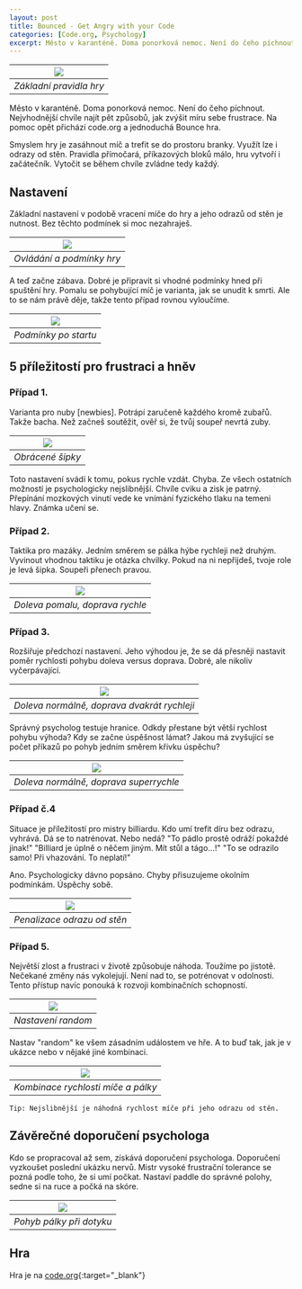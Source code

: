 ```yaml
---
layout: post
title: Bounced - Get Angry with your Code
categories: [Code.org, Psychology]
excerpt: Město v karanténě. Doma ponorková nemoc. Není do čeho píchnout. Nejvhodnější chvíle najít pět způsobů, jak zvýšit míru sebe frustrace. Na pomoc opět přichází code.org a jednoduchá Bounce hra.
---
```

| ![](/images/PSY-Bounced-Get-Angry.png) |
|:--:|
| *Základní pravidla hry* |
Město v karanténě. Doma ponorková nemoc. Není do čeho píchnout. Nejvhodnější chvíle najít pět způsobů, jak zvýšit míru sebe frustrace. Na pomoc opět přichází code.org a jednoduchá Bounce hra.

Smyslem hry je zasáhnout míč a trefit se do prostoru branky. Využít lze i odrazy od stěn. Pravidla přímočará, příkazových bloků málo, hru vytvoří i začátečník. Vytočit se během chvíle zvládne tedy každý.

## Nastavení
Základní nastavení v podobě vracení míče do hry a jeho odrazů od stěn je nutnost. Bez těchto podmínek si moc nezahraješ.

| ![](/images/PSY-Bounced-Get-Angry-snippet-01.png) |
|:--:|
| *Ovládání a podmínky hry* |

A teď začne zábava. Dobré je připravit si vhodné podmínky hned při spuštění hry. Pomalu se pohybující míč je varianta, jak se unudit k smrti. Ale to se nám právě děje, takže tento případ rovnou vyloučíme. 

| ![](/images/PSY-Bounced-Get-Angry-snippet-02.png) |
|:--:|
| *Podmínky po startu* |

## 5 příležitostí pro frustraci a hněv
### Případ 1.
Varianta pro nuby [newbies]. Potrápí zaručeně každého kromě zubařů. Takže bacha. Než začneš soutěžit, ověř si, že tvůj soupeř nevrtá zuby.

| ![](/images/PSY-Bounced-Get-Angry-snippet-03.png) |
|:--:|
| *Obrácené šipky* |

Toto nastavení svádí k tomu, pokus rychle vzdát. Chyba. Ze všech ostatních možností je psychologicky nejslibnější. Chvíle cviku a zisk je patrný. Přepínání mozkových vinutí vede ke vnímání fyzického tlaku na temeni hlavy. Známka učení se.

### Případ 2.
Taktika pro mazáky. Jedním směrem se pálka hýbe rychleji než druhým. Vyvinout vhodnou taktiku je otázka chvilky. Pokud na ni nepřijdeš, tvoje role je levá šipka. Soupeři přenech pravou.

| ![](/images/PSY-Bounced-Get-Angry-snippet-04.png) |
|:--:|
| *Doleva pomalu, doprava rychle* |

### Případ 3.
Rozšiřuje předchozí nastavení. Jeho výhodou je, že se dá přesněji nastavit poměr rychlosti pohybu doleva versus doprava. Dobré, ale nikoliv vyčerpávající. 

| ![](/images/PSY-Bounced-Get-Angry-snippet-05.png) |
|:--:|
| *Doleva normálně, doprava dvakrát rychleji* |

Správný psycholog testuje hranice. Odkdy přestane být větší rychlost pohybu výhoda? Kdy se začne úspěšnost lámat?
Jakou má zvyšující se počet příkazů po pohyb jedním směrem křivku úspěchu? 

| ![](/images/PSY-Bounced-Get-Angry-snippet-06.png) |
|:--:|
| *Doleva normálně, doprava superrychle* |

### Případ č.4
Situace je příležitostí pro mistry billiardu. Kdo umí trefit díru bez odrazu, vyhrává. Dá se to natrénovat. Nebo nedá? "To pádlo prostě odráží pokaždé jinak!" "Billiard je úplně o něčem jiným. Mít stůl a tágo...!" "To se odrazilo samo! Při vhazování. To neplatí!"

Ano. Psychologicky dávno popsáno. Chyby přisuzujeme okolním podmínkám. Úspěchy sobě. 

| ![](/images/PSY-Bounced-Get-Angry-snippet-07.png) |
|:--:|
| *Penalizace odrazu od stěn* |

### Případ 5.
Největší zlost a frustraci v životě způsobuje náhoda. Toužíme po jistotě. Nečekané změny nás vykolejují. Není nad to, se potrénovat v odolnosti. Tento přístup navíc ponouká k rozvoji kombinačních schopností.

| ![](/images/PSY-Bounced-Get-Angry-snippet-08.png) |
|:--:|
| *Nastavení random* |

Nastav "random" ke všem zásadním událostem ve hře. A to buď tak, jak je v ukázce nebo v nějaké jiné kombinaci. 

| ![](/images/PSY-Bounced-Get-Angry-snippet-09.png) |
|:--:|
| *Kombinace rychlosti míče a pálky* |

```
Tip: Nejslibnější je náhodná rychlost míče při jeho odrazu od stěn.
```

## Závěrečné doporučení psychologa
Kdo se propracoval až sem, získává doporučení psychologa. Doporučení vyzkoušet poslední ukázku nervů. Mistr vysoké frustrační tolerance se pozná podle toho, že si umí počkat. Nastaví paddle do správné polohy, sedne si na ruce a počká na skóre.

| ![](/images/PSY-Bounced-Get-Angry-snippet-10.png) |
|:--:|
| *Pohyb pálky při dotyku* |

## Hra
Hra je na [code.org](https://studio.code.org/projects/bounce/s82lnIyQzTObsBc0BYde6iTEDOrdCbekMGwEN13Lrls){:target="_blank"}